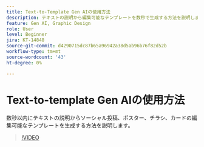 ```yaml
---
title: Text-to-Template Gen AIの使用方法
description: テキストの説明から編集可能なテンプレートを数秒で生成する方法を説明します。
feature: Gen AI, Graphic Design
role: User
level: Beginner
jira: KT-14848
source-git-commit: d4290715dc87b65a96942a38d5ab96b76f82d52b
workflow-type: tm+mt
source-wordcount: '43'
ht-degree: 0%

---
```


# Text-to-template Gen AIの使用方法

数秒以内にテキストの説明からソーシャル投稿、ポスター、チラシ、カードの編集可能なテンプレートを生成する方法を説明します。

>[!VIDEO](https://video.tv.adobe.com/v/3427022?quality=12&learn=on&hidetitle=true)
